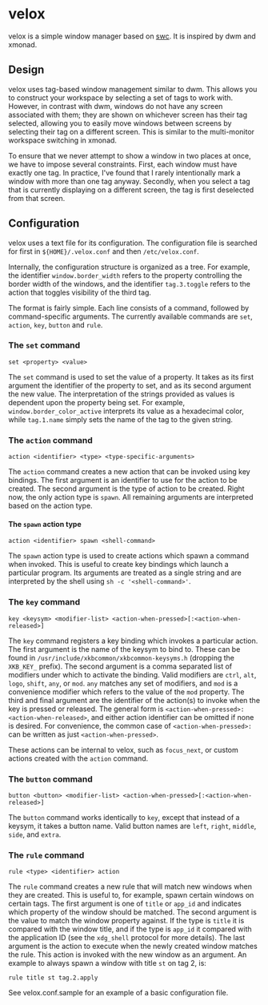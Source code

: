 velox
=====
velox is a simple window manager based on
[swc](http://github.com/michaelforney/swc). It is inspired by dwm and xmonad.

Design
------
velox uses tag-based window management similar to dwm. This allows you to
construct your workspace by selecting a set of tags to work with. However, in
contrast with dwm, windows do not have any screen associated with them; they are
shown on whichever screen has their tag selected, allowing you to easily move
windows between screens by selecting their tag on a different screen. This is
similar to the multi-monitor workspace switching in xmonad.

To ensure that we never attempt to show a window in two places at once, we have
to impose several constraints. First, each window must have exactly one tag. In
practice, I've found that I rarely intentionally mark a window with more than
one tag anyway. Secondly, when you select a tag that is currently displaying on a
different screen, the tag is first deselected from that screen.

Configuration
-------------
velox uses a text file for its configuration. The configuration file is
searched for first in `${HOME}/.velox.conf` and then `/etc/velox.conf`.

Internally, the configuration structure is organized as a tree. For example, the
identifier `window.border_width` refers to the property controlling the border
width of the windows, and the identifier `tag.3.toggle` refers to the action
that toggles visibility of the third tag.

The format is fairly simple. Each line consists of a command, followed by
command-specific arguments. The currently available commands are `set`,
`action`, `key`, `button` and `rule`.

### The `set` command
    set <property> <value>

The `set` command is used to set the value of a property. It takes as its first
argument the identifier of the property to set, and as its second argument the
new value. The interpretation of the strings provided as values is dependent
upon the property being set. For example, `window.border_color_active`
interprets its value as a hexadecimal color, while `tag.1.name` simply sets the
name of the tag to the given string.

### The `action` command
    action <identifier> <type> <type-specific-arguments>

The `action` command creates a new action that can be invoked using key
bindings. The first argument is an identifier to use for the action to be
created. The second argument is the type of action to be created. Right now, the
only action type is `spawn`. All remaining arguments are interpreted based on
the action type.

#### The `spawn` action type
    action <identifier> spawn <shell-command>

The `spawn` action type is used to create actions which spawn a command when
invoked. This is useful to create key bindings which launch a particular
program. Its arguments are treated as a single string and are interpreted by the
shell using `sh -c '<shell-command>'`.

### The `key` command
    key <keysym> <modifier-list> <action-when-pressed>[:<action-when-released>]

The `key` command registers a key binding which invokes a particular action. The
first argument is the name of the keysym to bind to. These can be found in
`/usr/include/xkbcommon/xkbcommon-keysyms.h` (dropping the `XKB_KEY_` prefix).
The second argument is a comma separated list of modifiers under which to
activate the binding. Valid modifiers are `ctrl`, `alt`, `logo`, `shift`, `any`,
or `mod`. `any` matches any set of modifiers, and `mod` is a convenience
modifier which refers to the value of the `mod` property. The third and final
argument are the identifier of the action(s) to invoke when the key is pressed
or released. The general form is `<action-when-pressed>:<action-when-released>`,
and either action identifier can be omitted if none is desired. For convenience,
the common case of `<action-when-pressed>:` can be written as just
`<action-when-pressed>`.

These actions can be internal to velox, such as `focus_next`, or
custom actions created with the `action` command.

### The `button` command
    button <button> <modifier-list> <action-when-pressed>[:<action-when-released>]

The `button` command works identically to `key`, except that instead of a
keysym, it takes a button name. Valid button names are `left`, `right`,
`middle`, `side`, and `extra`.

### The `rule` command
    rule <type> <identifier> action

The `rule` command creates a new rule that will match new windows when they are
created. This is useful to, for example, spawn certain windows on certain tags.
The first argument is one of `title` or `app_id` and indicates which property of
the window should be matched. The second argument is the value to match the
window property against. If the type is `title` it is compared with the window
title, and if the type is `app_id` it compared with the application ID (see the
`xdg_shell` protocol for more details). The last argument is the action to
execute when the newly created window matches the rule. This action is invoked
with the new window as an argument. An example to always spawn a window with
title `st` on tag 2, is:

    rule title st tag.2.apply

See velox.conf.sample for an example of a basic configuration file.

<!-- vim: set ft=markdown tw=80 spell : -->
